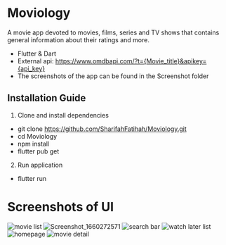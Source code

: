 # Moviology

A movie app devoted to movies, films, series and TV shows that contains general information about their ratings and more.

- Flutter & Dart
- External api: https://www.omdbapi.com/?t={Movie_title}&apikey={api_key}
- The screenshots of the app can be found in the Screenshot folder

## Installation Guide

1. Clone and install dependencies

- git clone https://github.com/SharifahFatihah/Moviology.git
- cd Moviology
- npm install
- flutter pub get
  
2. Run application

- flutter run

# Screenshots of UI

![movie list](https://user-images.githubusercontent.com/108507330/184276354-9d6d52d4-5a74-4a12-917e-29f23120fbcb.png)
![Screenshot_1660272571](https://user-images.githubusercontent.com/108507330/184276356-5656bb5e-72ee-4f1b-9dbe-cd0ae9cc8c1d.png)
![search bar](https://user-images.githubusercontent.com/108507330/184276359-6af76343-1e87-4148-aa51-d4a1e91fab77.png)
![watch later list](https://user-images.githubusercontent.com/108507330/184276363-7205b1bd-ef0e-4df1-8e5c-453c0666d58d.png)
![homepage](https://user-images.githubusercontent.com/108507330/184276338-9e6c5e75-1a94-4b01-ba12-dadfc9809c59.png)
![movie detail](https://user-images.githubusercontent.com/108507330/184276350-0894c331-16c1-4031-aca5-977c6b1b1450.png)
